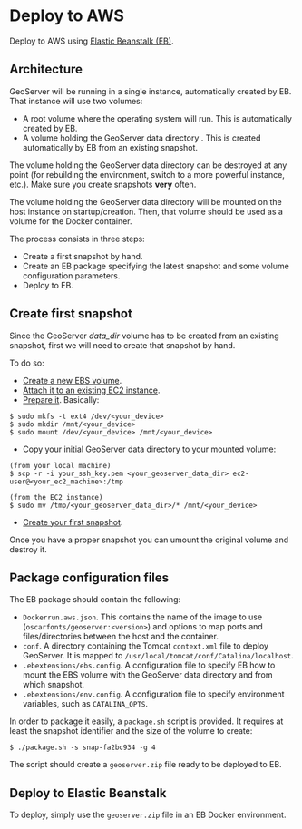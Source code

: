 Deploy to AWS
============

Deploy to AWS using [Elastic Beanstalk (EB)](https://aws.amazon.com/documentation/elastic-beanstalk/).

## Architecture

GeoServer will be running in a single instance, automatically created by EB. That instance will use two volumes:

* A root volume where the operating system will run. This is automatically created by EB.
* A volume holding the GeoServer data directory . This is created automatically by EB from an existing snapshot.

The volume holding the GeoServer data directory can be destroyed at any point (for rebuilding the environment, switch to a more powerful instance, etc.). Make sure you create snapshots **very** often.

The volume holding the GeoServer data directory will be mounted on the host instance on startup/creation. Then, that volume should be used as a volume for the Docker container.

The process consists in three steps:
* Create a first snapshot by hand.
* Create an EB package specifying the latest snapshot and some volume configuration parameters.
* Deploy to EB.

## Create first snapshot

Since the GeoServer *data_dir* volume has to be created from an existing snapshot, first we will need to create that snapshot by hand.

To do so:

* [Create a new EBS volume](http://docs.aws.amazon.com/AWSEC2/latest/UserGuide/ebs-creating-volume.html).
* [Attach it to an existing EC2 instance](http://docs.aws.amazon.com/AWSEC2/latest/UserGuide/ebs-attaching-volume.html).
* [Prepare it](http://docs.aws.amazon.com/AWSEC2/latest/UserGuide/ebs-using-volumes.html). Basically:
```
$ sudo mkfs -t ext4 /dev/<your_device>
$ sudo mkdir /mnt/<your_device>
$ sudo mount /dev/<your_device> /mnt/<your_device>
```
* Copy your initial GeoServer data directory to your mounted volume:
```
(from your local machine)
$ scp -r -i your_ssh_key.pem <your_geoserver_data_dir> ec2-user@<your_ec2_machine>:/tmp

(from the EC2 instance)
$ sudo mv /tmp/<your_geoserver_data_dir>/* /mnt/<your_device>
```

* [Create your first snapshot](http://docs.aws.amazon.com/AWSEC2/latest/UserGuide/ebs-creating-snapshot.html).

Once you have a proper snapshot you can umount the original volume and destroy it.

## Package configuration files
The EB package should contain the following:
* `Dockerrun.aws.json`. This contains the name of the image to use (`oscarfonts/geoserver:<version>`) and options to map ports and files/directories between the host and the container.
* `conf`. A directory containing the Tomcat `context.xml` file to deploy GeoServer. It is mapped to `/usr/local/tomcat/conf/Catalina/localhost`.
* `.ebextensions/ebs.config`. A configuration file to specify EB how to mount the EBS volume with the GeoServer data directory and from which snapshot.
* `.ebextensions/env.config`. A configuration file to specify environment variables, such as `CATALINA_OPTS`.

In order to package it easily, a `package.sh` script is provided. It requires at least the snapshot identifier and the size of the volume to create:
```
$ ./package.sh -s snap-fa2bc934 -g 4
```

The script should create a `geoserver.zip` file ready to be deployed to EB.

## Deploy to Elastic Beanstalk

To deploy, simply use the `geoserver.zip` file in an EB Docker environment.

